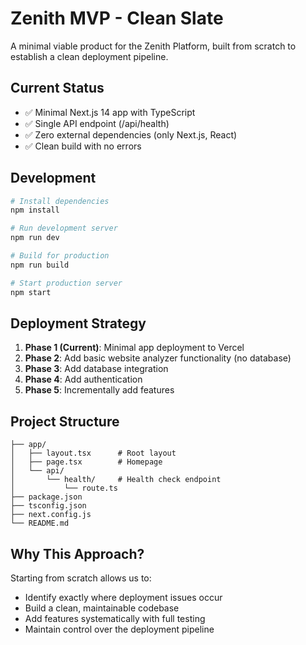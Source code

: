 # Zenith MVP - Clean Slate

A minimal viable product for the Zenith Platform, built from scratch to establish a clean deployment pipeline.

## Current Status

- ✅ Minimal Next.js 14 app with TypeScript
- ✅ Single API endpoint (/api/health)
- ✅ Zero external dependencies (only Next.js, React)
- ✅ Clean build with no errors

## Development

```bash
# Install dependencies
npm install

# Run development server
npm run dev

# Build for production
npm run build

# Start production server
npm start
```

## Deployment Strategy

1. **Phase 1 (Current)**: Minimal app deployment to Vercel
2. **Phase 2**: Add basic website analyzer functionality (no database)
3. **Phase 3**: Add database integration
4. **Phase 4**: Add authentication
5. **Phase 5**: Incrementally add features

## Project Structure

```
├── app/
│   ├── layout.tsx      # Root layout
│   ├── page.tsx        # Homepage
│   └── api/
│       └── health/     # Health check endpoint
│           └── route.ts
├── package.json
├── tsconfig.json
├── next.config.js
└── README.md
```

## Why This Approach?

Starting from scratch allows us to:
- Identify exactly where deployment issues occur
- Build a clean, maintainable codebase
- Add features systematically with full testing
- Maintain control over the deployment pipeline